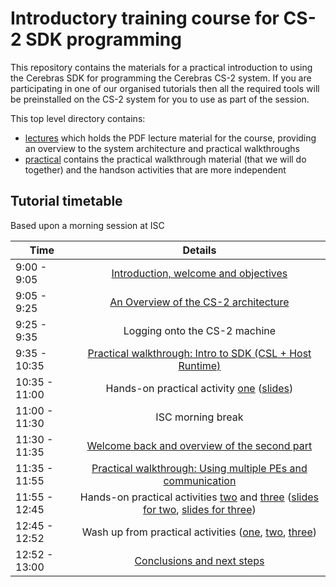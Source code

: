 # Introductory training course for CS-2 SDK programming

This repository contains the materials for a practical introduction to using the Cerebras SDK for programming the Cerebras CS-2 system. If you are participating in one of our organised tutorials then all the required tools will be preinstalled on the CS-2 system for you to use as part of the session. 

This top level directory contains:
* [lectures](lectures) which holds the PDF lecture material for the course, providing an overview to the system architecture and practical walkthroughs
* [practical](practical) contains the practical walkthrough material (that we will do together) and the handson activities that are more independent

## Tutorial timetable

Based upon a morning session at ISC

| Time        | Details           |
| ------------- |:-------------:|
| 9:00 - 9:05      | [Introduction, welcome and objectives](https://github.com/EPCCed/cs2-sdk-training/blob/main/lectures/Welcome%20and%20overview.pdf) |
| 9:05 - 9:25      | [An Overview of the CS-2 architecture](https://github.com/EPCCed/cs2-sdk-training/blob/main/lectures/Architecture%20overview.pdf) |
| 9:25 - 9:35 | Logging onto the CS-2 machine |
| 9:35 - 10:35 | [Practical walkthrough: Intro to SDK (CSL + Host Runtime)](https://github.com/EPCCed/cs2-sdk-training/blob/main/lectures/SDK-walkthrough-part-one.pdf) |
| 10:35 - 11:00 | Hands-on practical activity [one](https://github.com/EPCCed/cs2-sdk-training/tree/main/practicals/hands-on/ex1-single-PE-GEMV) ([slides](https://github.com/EPCCed/cs2-sdk-training/blob/main/lectures/hands-on-1%2Bwashup.pdf))|
| 11:00 - 11:30 | ISC morning break |
| 11:30 - 11:35 | [Welcome back and overview of the second part](https://github.com/EPCCed/cs2-sdk-training/blob/main/lectures/Second%20Part.pdf) |
| 11:35 - 11:55 | [Practical walkthrough: Using multiple PEs and communication](https://github.com/EPCCed/cs2-sdk-training/blob/main/lectures/SDK-walkthrough-part-two.pdf)|
| 11:55 - 12:45 | Hands-on practical activities [two](https://github.com/EPCCed/cs2-sdk-training/tree/main/practicals/hands-on/ex2-multi-PE-GEMV) and [three](https://github.com/EPCCed/cs2-sdk-training/tree/main/practicals/hands-on/ex3-multi-PE-GEMV-collective) ([slides for two](https://github.com/EPCCed/cs2-sdk-training/blob/main/lectures/hands-on-2%2Bwashup.pdf), [slides for three](https://github.com/EPCCed/cs2-sdk-training/blob/main/lectures/hands-on-3%2Bwashup.pdf)) |
| 12:45 - 12:52 | Wash up from practical activities ([one](https://github.com/EPCCed/cs2-sdk-training/blob/main/lectures/hands-on-1%2Bwashup.pdf), [two](https://github.com/EPCCed/cs2-sdk-training/blob/main/lectures/hands-on-2%2Bwashup.pdf), [three](https://github.com/EPCCed/cs2-sdk-training/blob/main/lectures/hands-on-3%2Bwashup.pdf))|
| 12:52 - 13:00 | [Conclusions and next steps](https://github.com/EPCCed/cs2-sdk-training/blob/main/lectures/Conclusions.pdf) |
